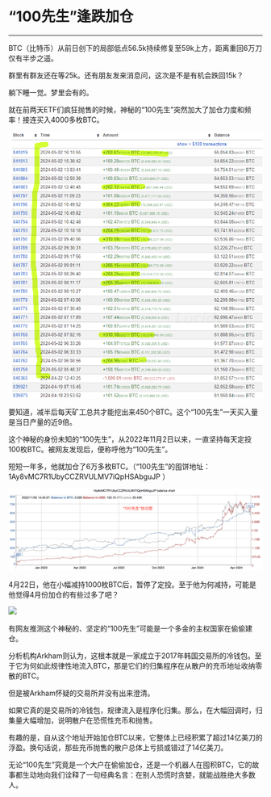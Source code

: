 # “100先生”逢跌加仓

* * *

BTC（比特币）从前日创下的局部低点56.5k持续修复至59k上方，距离重回6万刀仅有半步之遥。

群里有群友还在等25k。还有朋友发来消息问，这次是不是有机会跌回15k？

躺下睡一觉。梦里会有的。

就在前两天ETF们疯狂抛售的时候，神秘的“100先生”突然加大了加仓力度和频率！接连买入4000多枚BTC。

![](2024-05-03-A01.png)

要知道，减半后每天矿工总共才能挖出来450个BTC。这个“100先生”一天买入量是当日产量的近9倍。

这个神秘的身份未知的“100先生”，从2022年11月2日以来，一直坚持每天定投100枚BTC。被网友发现后，便称呼他为“100先生”。

短短一年多，他就加仓了6万多枚BTC。（“100先生”的囤饼地址：1Ay8vMC7R1UbyCCZRVULMV7iQpHSAbguJP ）

![](2024-05-03-A02.png)

4月22日，他在小幅减持1000枚BTC后，暂停了定投。至于他为何减持，可能是他觉得4月份加仓的有些过多了吧？

![](2024-05-03-A03.png)

有网友推测这个神秘的、坚定的“100先生”可能是一个多金的主权国家在偷偷建仓。

分析机构Arkham则认为，这根本就是一家成立于2017年韩国交易所的冷钱包。至于它为何如此规律性地流入BTC，那是它们的归集程序在从散户的充币地址收纳零散的BTC。

但是被Arkham怀疑的交易所并没有出来澄清。

如果它真的是交易所的冷钱包，规律流入是程序化归集。那么，在大幅回调时，归集量大幅增加，说明散户在恐慌性充币和抛售。

有趣的是，自从这个地址开始加仓BTC以来，它整体上已经积累了超过14亿美刀的浮盈。换句话说，那些充币抛售的散户总体上亏损或错过了14亿美刀。

无论“100先生”究竟是一个大户在偷偷加仓，还是一个机器人在囤积BTC，它的故事都生动地向我们诠释了一句经典名言：在别人恐慌时贪婪，就能战胜绝大多数人。

